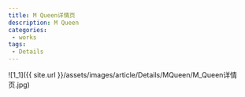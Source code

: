 ```yaml
---
title: M Queen详情页
description: M Queen
categories:
 - works
tags: 
 - Details
---
```



![1_1]({{ site.url }}/assets/images/article/Details/MQueen/M_Queen详情页.jpg)